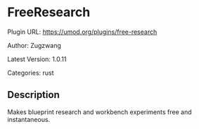 # FreeResearch

Plugin URL: https://umod.org/plugins/free-research

Author: Zugzwang

Latest Version: 1.0.11

Categories: rust

## Description

Makes blueprint research and workbench experiments free and instantaneous.
